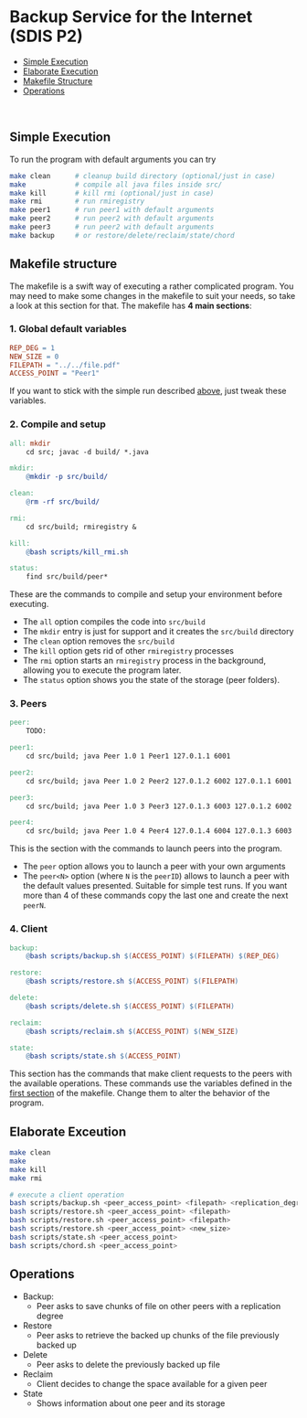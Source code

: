 # Backup Service for the Internet (SDIS P2)

- [Simple Execution](#simple-execution)
- [Elaborate Execution](#elaborate-execution)
- [Makefile Structure](#makefile-structure)
- [Operations](#operations)

<br>

## Simple Execution

To run the program with default arguments you can try

```bash
make clean      # cleanup build directory (optional/just in case)
make            # compile all java files inside src/
make kill       # kill rmi (optional/just in case)
make rmi        # run rmiregistry
make peer1      # run peer1 with default arguments
make peer2      # run peer2 with default arguments
make peer3      # run peer2 with default arguments
make backup     # or restore/delete/reclaim/state/chord
```

## Makefile structure

The makefile is a swift way of executing a rather complicated program.
You may need to make some changes in the makefile to suit your needs, so take a look at this section for that. The makefile has **4 main sections**:

### 1. Global default variables

```makefile
REP_DEG = 1
NEW_SIZE = 0
FILEPATH = "../../file.pdf"
ACCESS_POINT = "Peer1"
```

If you want to stick with the simple run described [above](#simple-execution), just tweak these variables.

### 2. Compile and setup

```makefile
all: mkdir
	cd src; javac -d build/ *.java

mkdir:
	@mkdir -p src/build/

clean:
	@rm -rf src/build/

rmi:
	cd src/build; rmiregistry &

kill:
	@bash scripts/kill_rmi.sh

status:
	find src/build/peer*
```

These are the commands to compile and setup your environment before executing.

- The `all` option compiles the code into `src/build`
- The `mkdir` entry is just for support and it creates the `src/build` directory
- The `clean` option removes the `src/build`
- The `kill` option gets rid of other `rmiregistry` processes
- The `rmi` option starts an `rmiregistry` process in the background, allowing you to execute the program later.
- The `status` option shows you the state of the storage (peer folders).

### 3. Peers

```makefile
peer:
	TODO:

peer1:
	cd src/build; java Peer 1.0 1 Peer1 127.0.1.1 6001

peer2:
	cd src/build; java Peer 1.0 2 Peer2 127.0.1.2 6002 127.0.1.1 6001

peer3:
	cd src/build; java Peer 1.0 3 Peer3 127.0.1.3 6003 127.0.1.2 6002

peer4:
	cd src/build; java Peer 1.0 4 Peer4 127.0.1.4 6004 127.0.1.3 6003
```

This is the section with the commands to launch peers into the program.

- The `peer` option allows you to launch a peer with your own arguments
- The `peer<N>` option (where `N` is the `peerID`) allows to launch a peer with the default values presented. Suitable for simple test runs. If you want more than 4 of these commands copy the last one and create the next `peerN`.

### 4. Client

```makefile
backup:
	@bash scripts/backup.sh $(ACCESS_POINT) $(FILEPATH) $(REP_DEG)

restore:
	@bash scripts/restore.sh $(ACCESS_POINT) $(FILEPATH)

delete:
	@bash scripts/delete.sh $(ACCESS_POINT) $(FILEPATH)

reclaim:
	@bash scripts/reclaim.sh $(ACCESS_POINT) $(NEW_SIZE)

state:
	@bash scripts/state.sh $(ACCESS_POINT)
```

This section has the commands that make client requests to the peers with the available operations. These commands use the variables defined in the [first section](#makefile-structure) of the makefile. Change them to alter the behavior of the program.

## Elaborate Exceution

```bash
make clean
make
make kill
make rmi

# execute a client operation
bash scripts/backup.sh <peer_access_point> <filepath> <replication_degree>
bash scripts/restore.sh <peer_access_point> <filepath>
bash scripts/restore.sh <peer_access_point> <filepath>
bash scripts/restore.sh <peer_access_point> <new_size>
bash scripts/state.sh <peer_access_point>
bash scripts/chord.sh <peer_access_point>
```

## Operations

- Backup:
  - Peer asks to save chunks of file on other peers with a replication degree
- Restore
  - Peer asks to retrieve the backed up chunks of the file previously backed up
- Delete
  - Peer asks to delete the previously backed up file
- Reclaim
  - Client decides to change the space available for a given peer
- State
  - Shows information about one peer and its storage
